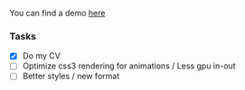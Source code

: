 
You can find a demo [here](http://monchacos.com/cv)

### Tasks

- [x] Do my CV
- [ ] Optimize css3 rendering for animations / Less gpu in-out
- [ ] Better styles / new format

